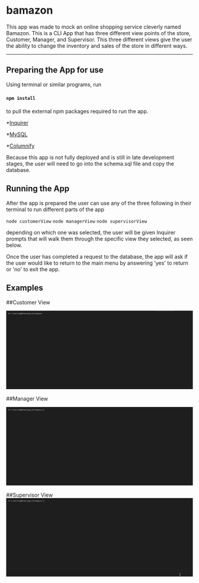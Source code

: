 # bamazon

This app was made to mock an online shopping service cleverly named Bamazon. This is a CLI App that has three different view points of the
store, Customer, Manager, and Supervisor. This three different views give the user the ability to change the inventory and sales of the store
in different ways. 

-----------------------------------------------

## Preparing the App for use 

Using terminal or similar programs, run 

#### `npm install`

to pull the external npm packages required to run the app.

 *[Inquirer](https://www.npmjs.com/package/inquirer)
 
 *[MySQL](https://www.npmjs.com/package/mysql)
 
 *[Columnify](https://www.npmjs.com/package/columnify)
 
Because this app is not fully deployed and is still in late development stages, the user will need to go into the schema.sql file and
copy the database. 

## Running the App

After the app is prepared the user can use any of the three following in their terminal to run different parts of the app

`node customerView`
`node managerView`
`node supervisorView`

depending on which one was selected, the user will be given Inquirer prompts that will walk them through the specific view they selected,
as seen below.

Once the user has completed a request to the database, the app will ask if the user would like to return to the main menu by answering 'yes'
to return or 'no' to exit the app. 

## Examples

##Customer View

![customerView](gifs/customerView.gif)

##Manager View

![managerView](gifs/managerView.gif)

##Supervisor View
![supervisorView](gifs/supervisorView.gif)
